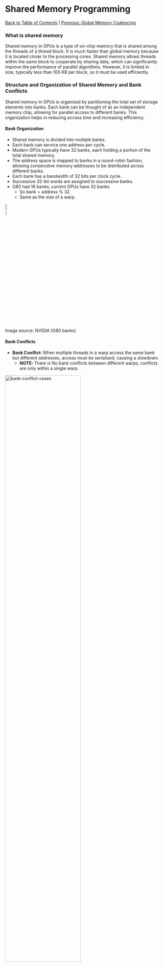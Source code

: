 # Shared Memory Programming
[Back to Table of Contents](../../Readme.md) | [Previous: Global Memory Coalescing](4.global-memory-coalescing.md)
### What is shared memory
Shared memory in GPUs is a type of on-chip memory that is shared among the threads of a thread block. It is much faster than global memory because it is located closer to the processing cores. Shared memory allows threads within the same block to cooperate by sharing data, which can significantly improve the performance of parallel algorithms. However, it is limited in size, typically less than 100 KB per block, so it must be used efficiently.

### Structure and Organization of Shared Memory and Bank Conflicts

Shared memory in GPUs is organized by partitioning the total set of storage elements into banks. Each bank can be thought of as an independent memory chip, allowing for parallel access to different banks. This organization helps in reducing access time and increasing efficiency.

#### Bank Organization
- Shared memory is divided into multiple banks.
- Each bank can service one address per cycle.
- Modern GPUs typically have 32 banks, each holding a portion of the total shared memory.
- The address space is mapped to banks in a round-robin fashion, allowing consecutive memory addresses to be distributed across different banks.
- Each bank has a bandwidth of 32 bits per clock cycle.
- Successive 32-bit words are assigned to successive banks.
- G80 had 16 banks; current GPUs have 32 banks.
    - So bank = address % 32.
    - Same as the size of a warp.

<img src="./imgs/smem-banks.png" alt="shared-memory-banks" width="10%">

Image source: NVIDIA (G80 banks)

#### Bank Conflicts
- **Bank Conflict**: When multiple threads in a warp access the same bank but different addresses, access must be serialized, causing a slowdown.
  - **NOTE:** There is No bank conflicts between different warps, conflicts are only within a single warp.
<img src="./imgs/smem-bank-conflict.png" alt="bank-conflict-cases" width="70%">

Image source: NVIDIA

- **No Bank Conflict**: When threads in a warp access different banks, there is no conflict, and maximum bandwidth is achieved.
<img src="./imgs/smem-no-bank-conflict.png" alt="No-bank-conflict-cases" width="70%">

Image source: NVIDIA

  
- **Special Case**: If all threads access the same address in the same bank, the data can be broadcasted, avoiding conflicts.

#### Access Patterns
- **Stride-1 Access**: Consecutive threads access consecutive memory addresses, mapping to different banks and avoiding conflicts.
- **Higher Stride Access**: If we have larger stides like when the stride is a power of two, it can lead to bank conflicts, causing a slowdown proportional to the stride.

Efficient use of shared memory involves organizing data and access patterns to minimize bank conflicts, thereby maximizing parallelism and performance. We will later talk about how to resolve bank conflicts.


### When is Shared Memory Beneficial?

#### Shared Memory and Resolving Uncoalesced Memory Access to Global Memory

Shared memory is also beneficial for coalescing access to global memory. We have already discussed how to [identify uncoalesced memory accesses](./4.global-memory-coalescing.md), but we have not yet talked about how to resolve them. One approach is to use shared memory to copy the data from global memory in a coalesced manner. Once the data is in shared memory, the kernel code can access it in any order, and the access pattern is not important.

#### Shared Memory and Reuse

Shared memory is extremely useful when `multiple threads within the same block need to use the **same values** their computations (sharing across threads in a threadblock)`. We can mechanically figure this out by checking if data access for 2 different threads are the same or different, if the same then that signals the reuse among the threads and can benefit from shared memory, otherwise, there is no point in wasting the shared memory and we can directly access it from the global memory. Instead of each thread issuing redundant global memory loads, threads can `cooperate` by loading the data once into shared memory, which can be reused by the entire block. This significantly reduces the number of slow global memory accesses. Next we go through an example to demonstrate the usage of shared memory to harness reuse.

However, shared memory is limited in size, typically less than 100 KB. For larger matrices or datasets, a technique called **tiling** is used, where the matrix is divided into smaller blocks or tiles. Each tile is small enough to fit into shared memory and allows efficient reuse of data across threads in a block.

### Example: Optimized matmul CUDA Kernel using Shared Memory

Below is an example of a matrix multiplication kernel optimized using shared memory. The matrix multiplication involves three matrices: `A`, `B`, and `C`. The tile sizes (defined as `BLOCK_SIZE`) determine how much of matrix `A` and matrix `B` can be loaded into shared memory at a time.
<img src="./imgs/smem-matmul.png" alt="shared-memory-matmuls" width="50%">

#### Tiling and the Overall Structure
In the figure above, a thread block is responsible to compute `BLOCK_SIZE X BLOCK_SIZE` block of the C matrix. Each thread is resposible to compute a single element in the, but we want to do this in a tiled fashion to avoid repeated accesses to global memeory. The yellow shaded bands on A and B are the needed data to compute the yellow block in C matrix. There is a lot of reuse by threads, for instance consider 2 adjacent elements in a row of C matrix, both of these 2 elements need the same row of elements from A matrix, similarly 2 adjacent elements in a column of the C matrix, reuse a single column of B matrix. So somehow we want to avoid repeatitive unnecessary accesses to global matrix, recall that shared memory is benefitial when multiple threads are reusing the same values, and this is a case where it can be benefitial. The strategy is to traverse the yellow bands of A and B over the k dimension in `BLOCK_SIZE X BLOCK_SIZE` tiles and load them into shared memory blocks As and Bs. First, the threads of the threadblock `collectively cooperate` to copy the blocks into the shared memory. Once the data is loaded into the shared memory, each thread computes the element it is responsible, but it access the memories from the shared memory instead which avoids repeatitive access to global memory.  

```cpp
__global__ void
matrixMul( float* A, float* B, float* C, int hA, int wA, int wB)
{ 
    int bx = blockIdx.x; 
    int by = blockIdx.y;
    int tx = threadIdx.x; 
    int ty = threadIdx.y;

    // Starting index of A and B for the thread block
    int aBegin = wA * BLOCK_SIZE * by;
    int bBegin = BLOCK_SIZE * bx;

    float Csub = 0;

    // Declaration of shared memory buffers
    __shared__ float As[BLOCK_SIZE][BLOCK_SIZE];
    __shared__ float Bs[BLOCK_SIZE][BLOCK_SIZE];

    // Starting index of A and B for the thread
    int aInd = aBegin + wA * ty + tx;
    int bInd = bBegin + wB * ty + tx;

    for (int kt = 0; kt < wA; kt += BLOCK_SIZE) {
        As[ty][tx] = A[aInd]; 
        Bs[ty][tx] = B[bInd];
        
        __syncthreads();

        for (int k = 0; k < BLOCK_SIZE; ++k) 
            Csub += As[ty][k] * Bs[k][tx];
        
        __syncthreads();

        aInd += BLOCK_SIZE; 
        bInd += BLOCK_SIZE * wB;
    }

    // Copy back the result computed (from thread local memory) to GPU DRAM
    int c = wB * BLOCK_SIZE * by + BLOCK_SIZE * bx;
    C[c + wB * ty + tx] = Csub;
}
```
#### Code Explaination

### Parameters:
- **float* A**: Pointer to the first input matrix (A).
- **float* B**: Pointer to the second input matrix (B).
- **float* C**: Pointer to the output matrix (C).
- **int hA**: Height of matrix A (number of rows).
- **int wA**: Width of matrix A (and height of matrix B).
- **int wB**: Width of matrix B (number of columns).

The function multiplies two matrices `A` (size: `hA × wA`) and `B` (size: `wA × wB`) and stores the result in matrix `C` (size: `hA × wB`).



### Shared Memory Buffers:
- **As[BLOCK_SIZE][BLOCK_SIZE]**: Shared memory buffer for a tile (sub-block) of matrix A.
- **Bs[BLOCK_SIZE][BLOCK_SIZE]**: Shared memory buffer for a tile (sub-block) of matrix B.



### Main Steps of the Kernel:

1. **Thread Block Starting Indices**:
   - `aBegin`: Starting index of matrix A’s tile (block) for the current thread block. Each block works on a submatrix of A.
   - `bBegin`: Starting index of matrix B’s tile for the current block.

2. **Tile-Loading Loop**:
   - The kernel loads tiles of matrix `A` and matrix `B` into shared memory buffers (`As` and `Bs`).
   - This process is done cooperatively by **all threads in the thread block**, where each thread is responsible for loading a specific element from matrices `A` and `B` into shared memory. 
   - The tiles are loaded in chunks of `BLOCK_SIZE × BLOCK_SIZE`. The loop over `kt` handles stepping through the matrix in these chunks, loading the next set of tiles from `A` and `B` into shared memory.
   - The index calculations, `aInd` for matrix `A` and `bInd` for matrix `B`, determine which specific elements of the matrices each thread should load into shared memory, ensuring each thread block handles its assigned portion of the matrices in a distributed and parallel fashion.

   
3. **Matrix Multiplication**:
   - After loading a tile from matrices `A` and `B` into shared memory, the threads synchronize using `__syncthreads()` to ensure all threads have completed loading the data.
   - Each thread computes a partial sum (`Csub`) by performing the dot product of the corresponding row in the tile of matrix `A` (`As[ty][k]`) and the corresponding column in the tile of matrix `B` (`Bs[k][tx]`).
   - The inner loop over `k` computes this sum across the elements of the tiles.
   - A second call to `__syncthreads()` is critical after the computation of `Csub` to ensure that all threads complete their calculations before proceeding. If this synchronization point did not exist, elements from the next tiles could start being copied to shared memory while some threads were still finishing their computations. This could lead to incorrect results, as data from the subsequent tiles might be written back to global memory before the previous calculations were completed, resulting in race conditions and invalid outputs.
 
4. **Storing the Result**:
   - After all the tiles have been processed (i.e., the loop over `kt` is finished), each thread stores the final result (`Csub`) back into the appropriate position in matrix C.
   - The index `c` determines the global memory location in matrix C where the result for this block will be written.


Relevant Link: [Nvidia example on how to use shared memory + asyncronous memory copy from global to shared](https://docs.nvidia.com/cuda/cuda-c-best-practices-guide/index.html#shared-memory-in-matrix-multiplication-c-ab)
[Back to Table of Contents](../../Readme.md) | [Previous: Global Memory Coalescing](4.global-memory-coalescing.md)
